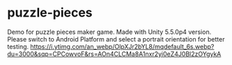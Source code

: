 # puzzle-pieces
Demo for puzzle pieces maker game.
Made with Unity 5.5.0p4 version.
Please switch to Android Platform and select a portrait orientation for better testing.
https://i.ytimg.com/an_webp/OlpXJr2bYL8/mqdefault_6s.webp?du=3000&sqp=CPCowvoF&rs=AOn4CLCMa8A1nxr2yi0eZ4J0Bl2zOYgykA

